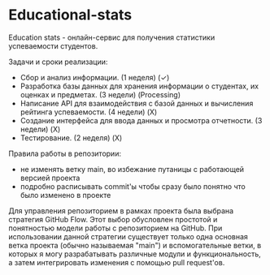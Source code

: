 # Educational-stats

Education stats - онлайн-сервис для получения статистики успеваемости студентов.



Задачи и сроки реализации:
 - Сбор и анализ информации. (1 неделя) (✓)
 - Разработка базы данных для хранения информации о студентах, их оценках и предметах. (3 недели) (Processing)
 - Написание API для взаимодействия с базой данных и вычисления рейтинга успеваемости. (4 недели) (X)
 - Создание интерфейса для ввода данных и просмотра отчетности. (3 недели) (X) 
 - Тестирование. (2 неделя) (X)


Правила работы в репозитории:
- не изменять ветку main, во избежание путаницы с работающей версией проекта
- подробно расписывать commit'ы чтобы сразу было понятно что было изменено в проекте

Для управления репозиторием в рамках проекта была выбрана стратегия GitHub Flow. Этот выбор обусловлен простотой и понятностью модели работы с репозиторием на GitHub. При использовании данной стратегии существует только одна основная ветка проекта (обычно называемая "main") и вспомогательные ветки, в которых я могу разрабатывать различные модули и функциональность, а затем интегрировать изменения с помощью pull request'ов. 
